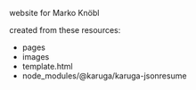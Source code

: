 website for Marko Knöbl

created from these resources:

- pages
- images
- template.html
- node_modules/@karuga/karuga-jsonresume
